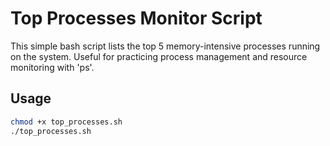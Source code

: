 # Top Processes Monitor Script

This simple bash script lists the top 5 memory-intensive processes running on the system. 
Useful for practicing process management and resource monitoring with 'ps'.

##  Usage

```bash
chmod +x top_processes.sh
./top_processes.sh

